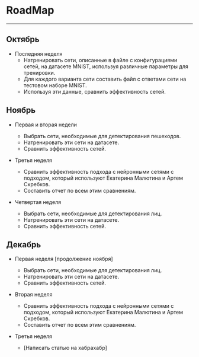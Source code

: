 # RoadMap

----------------

## Октябрь

- Последняя неделя
   - Натренировать сети, описанные в файле с конфигурациями сетей, на датасете MNIST, используя различные параметры для тренировки.
   - Для каждого варианта сети составить файл с ответами сети на тестовом наборе MNIST.
   - Используя эти данные, сравнить эффективность сетей.

## Ноябрь

- Первая и вторая недели
   - Выбрать сети, необходимые для детектирования пешеходов.
   - Натренировать эти сети на датасете. 
   - Сравнить эффективность сетей.

- Третья неделя
   - Сравнить эффективность подхода с нейронными сетями с подходом, который используют Екатерина Малютина и Артем Скребков.
   - Составить отчет по всем этим сравнениям.

- Четвертая неделя
   - Выбрать сети, необходимые для детектирования лиц.
   - Натренировать эти сети на датасете. 
   - Сравнить эффективность сетей.

## Декабрь

- Первая неделя [продолжение ноября]
   - Выбрать сети, необходимые для детектирования лиц.
   - Натренировать эти сети на датасете. 
   - Сравнить эффективность сетей.

- Вторая неделя
   - Сравнить эффективность подхода с нейронными сетями с подходом, который используют Екатерина Малютина и Артем Скребков.
   - Составить отчет по всем этим сравнениям.

- Третья неделя
   - [Написать статью на хабрахабр]
